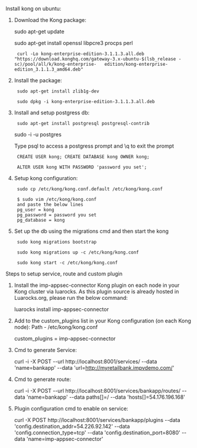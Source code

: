 Install kong on ubuntu:

1. Download the Kong package:
    
	sudo apt-get update
    
  	sudo apt-get install openssl libpcre3 procps perl
    
    	curl -Lo kong-enterprise-edition-3.1.1.3.all.deb "https://download.konghq.com/gateway-3.x-ubuntu-$(lsb_release -sc)/pool/all/k/kong-enterprise-   edition/kong-enterprise-edition_3.1.1.3_amd64.deb"


2. Install the package:
	
    	sudo apt-get install zlib1g-dev
    
    	sudo dpkg -i kong-enterprise-edition-3.1.1.3.all.deb
  
  
3. Install and setup postgress db:

    	sudo apt-get install postgresql postgresql-contrib
    
   	sudo -i -u postgres
    
   	Type psql to access a postgress prompt and \q  to exit the prompt
    
    	CREATE USER kong; CREATE DATABASE kong OWNER kong;
    
    	ALTER USER kong WITH PASSWORD 'password you set';


4. Setup kong configuration:

    	sudo cp /etc/kong/kong.conf.default /etc/kong/kong.conf

    	$ sudo vim /etc/kong/kong.conf
    	and paste the below lines
    	pg_user = kong
    	pg_password = password you set
    	pg_database = kong


5. Set up the db using the migrations cmd and then start the kong

    	sudo kong migrations bootstrap
    
    	sudo kong migrations up -c /etc/kong/kong.conf
    
    	sudo kong start -c /etc/kong/kong.conf


Steps to setup service, route and custom plugin 


1. Install the imp-appsec-connector Kong plugin on each node in your Kong cluster via luarocks. As this plugin source is already hosted in Luarocks.org, please run the below command:
	
	luarocks install imp-appsec-connector


2. Add to the custom_plugins list in your Kong configuration (on each Kong node):
	Path - /etc/kong/kong.conf

	custom_plugins = imp-appsec-connector


3. Cmd to generate Service:

	curl -i -X POST   --url http://localhost:8001/services/   --data 'name=bankapp'   --data 'url=http://myretailbank.impvdemo.com/'


4. Cmd to generate route:

	curl -i -X POST --url http://localhost:8001/services/bankapp/routes/ --data 'name=bankapp' --data paths\[\]=/ --data 'hosts[]=54.176.196.168'

5. Plugin configuration cmd to enable on service:

	curl -X POST http://localhost:8001/services/bankapp/plugins --data 'config.destination_addr=54.226.92.142' --data 'config.connection_type=tcp' --data 'config.destination_port=8080' --data 'name=imp-appsec-connector'




